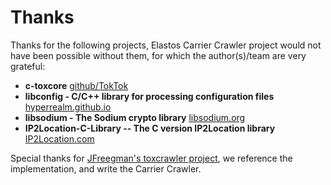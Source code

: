 # Thanks

Thanks for the following projects, Elastos Carrier Crawler project would not have been possible without them, for which the author(s)/team are very grateful:

- **c-toxcore** [github/TokTok](https://github.com/TokTok/c-toxcore)
- **libconfig - C/C++ library for processing configuration files** [hyperrealm.github.io](https://hyperrealm.github.io/libconfig/)
- **libsodium - The Sodium crypto library** [libsodium.org](https://libsodium.org)
- **IP2Location-C-Library -- The C version IP2Location library** [IP2Location.com](https://github.com/chrislim2888/IP2Location-C-Library)

Special thanks for [JFreegman's toxcrawler project](https://github.com/JFreegman/toxcrawler), we reference the implementation, and write the Carrier Crawler.
